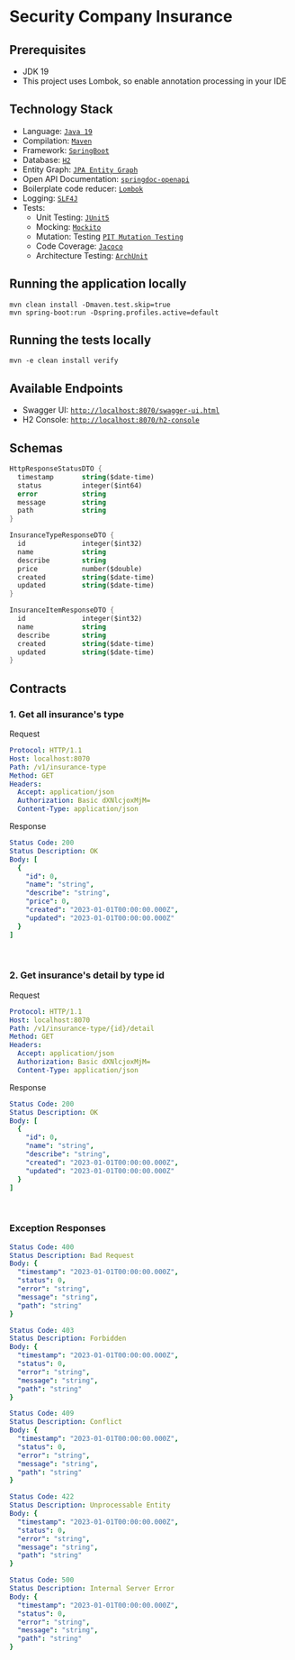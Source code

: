 # Security Company Insurance

## Prerequisites

* JDK 19
* This project uses Lombok, so enable annotation processing in your IDE

## Technology Stack
* Language: [`Java 19`](https://www.java.com/)
* Compilation: [`Maven`](https://maven.apache.org/)
* Framework: [`SpringBoot`](https://spring.io/projects/spring-boot)
* Database: [`H2`](http://h2database.com/)
* Entity Graph: [`JPA Entity Graph`](https://cosium.github.io/making-jpa-great-again/)
* Open API Documentation: [`springdoc-openapi`](https://springdoc.org/)
* Boilerplate code reducer: [`Lombok`](https://projectlombok.org/)
* Logging: [`SLF4J`](https://www.slf4j.org/)
* Tests:
  * Unit Testing: [`JUnit5`](https://junit.org/junit5/docs/current/user-guide/)
  * Mocking: [`Mockito`](https://site.mockito.org/)
  * Mutation: Testing [`PIT Mutation Testing`](https://pitest.org/)
  * Code Coverage: [`Jacoco`](https://www.jacoco.org)
  * Architecture Testing: [`ArchUnit`](https://www.archunit.org/)

## Running the application locally

```shell
mvn clean install -Dmaven.test.skip=true
mvn spring-boot:run -Dspring.profiles.active=default
```

## Running the tests locally

```shell
mvn -e clean install verify
```

## Available Endpoints

* Swagger UI: [`http://localhost:8070/swagger-ui.html`](http://localhost:8070/swagger-ui.html)
* H2 Console: [`http://localhost:8070/h2-console`](http://localhost:8070/h2-console)

## Schemas

```scheme
HttpResponseStatusDTO {
  timestamp       string($date-time)
  status          integer($int64)
  error           string
  message         string
  path            string
}
```

```scheme
InsuranceTypeResponseDTO {
  id              integer($int32)
  name            string
  describe        string
  price           number($double)
  created         string($date-time)
  updated         string($date-time)
}
```

```scheme
InsuranceItemResponseDTO {
  id              integer($int32)
  name            string
  describe        string
  created         string($date-time)
  updated         string($date-time)
}
```

## Contracts

### 1. Get all insurance's type
Request
```yaml
Protocol: HTTP/1.1
Host: localhost:8070
Path: /v1/insurance-type
Method: GET
Headers:
  Accept: application/json
  Authorization: Basic dXNlcjoxMjM=
  Content-Type: application/json
```

Response
```yaml
Status Code: 200
Status Description: OK
Body: [
  {
    "id": 0,
    "name": "string",
    "describe": "string",
    "price": 0,
    "created": "2023-01-01T00:00:00.000Z",
    "updated": "2023-01-01T00:00:00.000Z"
  }
]
```
<br>

### 2. Get insurance's detail by type id
Request
```yaml
Protocol: HTTP/1.1
Host: localhost:8070
Path: /v1/insurance-type/{id}/detail
Method: GET
Headers:
  Accept: application/json
  Authorization: Basic dXNlcjoxMjM=
  Content-Type: application/json
```

Response
```yaml
Status Code: 200
Status Description: OK
Body: [
  {
    "id": 0,
    "name": "string",
    "describe": "string",
    "created": "2023-01-01T00:00:00.000Z",
    "updated": "2023-01-01T00:00:00.000Z"
  }
]
```
<br>

### Exception Responses
```yaml
Status Code: 400
Status Description: Bad Request
Body: {
  "timestamp": "2023-01-01T00:00:00.000Z",
  "status": 0,
  "error": "string",
  "message": "string",
  "path": "string"
}
```
```yaml
Status Code: 403
Status Description: Forbidden
Body: {
  "timestamp": "2023-01-01T00:00:00.000Z",
  "status": 0,
  "error": "string",
  "message": "string",
  "path": "string"
}
```
```yaml
Status Code: 409
Status Description: Conflict
Body: {
  "timestamp": "2023-01-01T00:00:00.000Z",
  "status": 0,
  "error": "string",
  "message": "string",
  "path": "string"
}
```
```yaml
Status Code: 422
Status Description: Unprocessable Entity
Body: {
  "timestamp": "2023-01-01T00:00:00.000Z",
  "status": 0,
  "error": "string",
  "message": "string",
  "path": "string"
}
```
```yaml
Status Code: 500
Status Description: Internal Server Error
Body: {
  "timestamp": "2023-01-01T00:00:00.000Z",
  "status": 0,
  "error": "string",
  "message": "string",
  "path": "string"
}
```